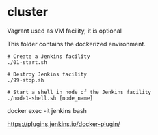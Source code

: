 # cluster

Vagrant used as VM facility, it is optional

This folder contains the dockerized environment.

```
# Create a Jenkins facility
./01-start.sh

# Destroy Jenkins facility
./99-stop.sh

# Start a shell in node of the Jenkins facility 
./node1-shell.sh [node_name]
```

docker exec -it jenkins bash



https://plugins.jenkins.io/docker-plugin/